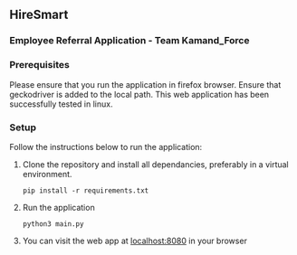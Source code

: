 ## HireSmart
### Employee Referral Application - Team Kamand_Force

### Prerequisites
Please ensure that you run the application in firefox browser. Ensure that geckodriver is added to the local path.
This web application has been successfully tested in linux.

### Setup
Follow the instructions below to run the application:
1. Clone the repository and install all dependancies, preferably in a virtual environment.

    `pip install -r requirements.txt`
2. Run the application

    `python3 main.py`
3. You can visit the web app at [localhost:8080](http://localhost:8080) in your browser